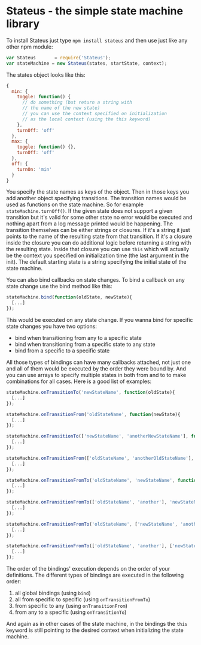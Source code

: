 # Stateus - the simple state machine library

To install Stateus just type `npm install stateus` and then use just like any other npm module:

```javascript
var Stateus       = require('Stateus');
var stateMachine = new Stateus(states, startState, context);
```

The states object looks like this:

```javascript
{
  min: {
    toggle: function() {
      // do something (but return a string with
      // the name of the new state)
      // you can use the context specified on initialization
      // as the local context (using the this keyword)
    },
    turnOff: 'off'
  },
  max: {
    toggle: function() {},
    turnOff: 'off'
  },
  off: {
    turnOn: 'min'
  }
}
```

You specify the state names as keys of the object. Then in those keys you add another object specifying transitions.
The transition names would be used as functions on the state machine. So for example `stateMachine.turnOff()`.
If the given state does not support a given transition but it's valid for some other state no error would be executed and
nothing apart from a log message printed would be happening.
The transition themselves can be either strings or closures. If it's a string it just points to the name of the resulting
state from that transition. If it's a closure inside the closure you can do additional logic before returning a string with
the resulting state. Inside that closure you can use `this` which will actually be the context you specified on initialization time (the last argument in the init). The default starting state is a string specifying the initial state of the state machine.

You can also bind callbacks on state changes.
To bind a callback on any state change use the bind method like this:
```javascript
stateMachine.bind(function(oldState, newState){
  [...]
});
```

This would be executed on any state change. If you wanna bind for specific state changes you have two options:
- bind when transitioning from any to a specific state
- bind when transitioning from a specific state to any state
- bind from a specific to a specific state

All those types of bindings can have many callbacks attached, not just one and all of them would be executed by the order they were bound by. And you can use arrays to specify multiple states in both from and to to make combinations for all cases. Here is a good list of examples:

```javascript
stateMachine.onTransitionTo('newStateName', function(oldState){
  [...]
});

stateMachine.onTransitionFrom('oldStateName', function(newState){
  [...]
});

stateMachine.onTransitionTo(['newStateName', 'anotherNewStateName'], function(oldState){
  [...]
});

stateMachine.onTransitionFrom(['oldStateName', 'anotherOldStateName'], function(newState){
  [...]
});

stateMachine.onTransitionFromTo('oldStateName', 'newStateName', function(oldState, newState){
  [...]
});

stateMachine.onTransitionFromTo(['oldStateName', 'another'], 'newStateName', function(oldState, newState){
  [...]
});

stateMachine.onTransitionFromTo('oldStateName', ['newStateName', 'another'], function(oldState, newState){
  [...]
});

stateMachine.onTransitionFromTo(['oldStateName', 'another'], ['newStateName', 'anotherNew'], function(oldState, newState){
  [...]
});
```

The order of the bindings' execution depends on the order of your definitions. The different types of bindings are executed in the following order:

 1. all global bindings (using `bind`)
 2. all from specific to specific (using `onTransitionFromTo`)
 3. from specific to any (using `onTransitionFrom`)
 4. from any to a specific (using `onTransitionTo`)

And again as in other cases of the state machine, in the bindings the `this` keyword is still pointing to the desired context when initializing the state machine.
